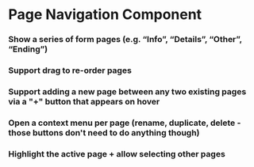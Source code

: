# Page Navigation Component

### Show a series of form pages (e.g. “Info”, “Details”, “Other”, “Ending”)
### Support drag to re-order pages
### Support adding a new page between any two existing pages via a "+" button that appears on hover
### Open a context menu per page (rename, duplicate, delete - those buttons don't need to do anything though)
### Highlight the active page + allow selecting other pages

